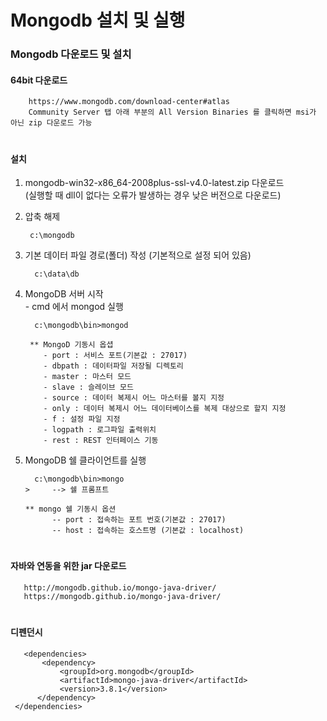 # Mongodb 설치 및 실행

### Mongodb 다운로드 및 설치
 #### 64bit 다운로드

        https://www.mongodb.com/download-center#atlas   
        Community Server 탭 아래 부분의 All Version Binaries 를 클릭하면 msi가 아닌 zip 다운로드 가능
#
 #### 설치
   1) mongodb-win32-x86_64-2008plus-ssl-v4.0-latest.zip 다운로드  
      (실행할 때 dll이 없다는 오류가 발생하는 경우 낮은 버전으로 다운로드)

   2) 압축 해제 
   
           c:\mongodb

   3) 기본 데이터 파일 경로(폴더) 작성 (기본적으로 설정 되어 있음)
       
            c:\data\db

   4) MongoDB 서버 시작    
     - cmd 에서 mongod 실행
       
            c:\mongodb\bin>mongod

           ** MongoD 기동시 옵셥
              - port : 서비스 포트(기본값 : 27017)
              - dbpath : 데이터파일 저장될 디렉토리
              - master : 마스터 모드
              - slave : 슬레이브 모드
              - source : 데이터 복제시 어느 마스터를 볼지 지정
              - only : 데이터 복제시 어느 데이터베이스를 복제 대상으로 할지 지정
              - f : 설정 파일 지정
              - logpath : 로그파일 출력위치
              - rest : REST 인터페이스 기동

  5) MongoDB 쉘 클라이언트를 실행
  
           c:\mongodb\bin>mongo
	     >     --> 쉘 프롬프트

	     ** mongo 쉘 기동시 옵션
               -- port : 접속하는 포트 번호(기본값 : 27017)
               -- host : 접속하는 호스트명 (기본값 : localhost) 

#
#### 자바와 연동을 위한 jar 다운로드
     
       http://mongodb.github.io/mongo-java-driver/
       https://mongodb.github.io/mongo-java-driver/
#
#### 디펜던시 

       <dependencies>
           <dependency>
               <groupId>org.mongodb</groupId>
               <artifactId>mongo-java-driver</artifactId>
               <version>3.8.1</version>
          </dependency>
     </dependencies>
